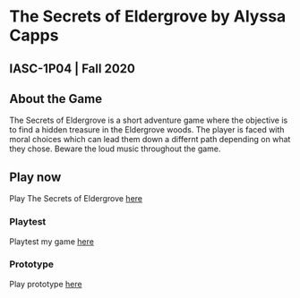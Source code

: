 # The Secrets of Eldergrove by Alyssa Capps
## IASC-1P04 | Fall 2020

## About the Game

The Secrets of Eldergrove is a short adventure game where the objective is to find a hidden treasure in the Eldergrove woods. The player is faced with moral choices which can lead them down a differnt path depending on what they chose. Beware the loud music throughout the game.  

## Play now

Play The Secrets of Eldergrove [here](final_build/TheSecretsofEldergrove_FinalBuild.html)

### Playtest

Playtest my game [here](playtest/playtest.md)

### Prototype

Play prototype [here](prototype/TheSecretsofEldergrove.html)
